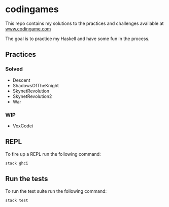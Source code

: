# codingames

This repo contains my solutions to the practices and challenges available at www.codingame.com

The goal is to practice my Haskell and have some fun in the process.

## Practices

### Solved

- Descent
- ShadowsOfTheKnight
- SkynetRevolution
- SkynetRevolution2
- War

### WIP

- VoxCodei

## REPL

To fire up a REPL run the following command:

`stack ghci`

## Run the tests

To run the test suite run the following command:

`stack test`
